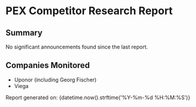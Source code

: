 # PEX Competitor Research Report
            
## Summary
No significant announcements found since the last report.

## Companies Monitored
- Uponor (including Georg Fischer)
- Viega

Report generated on: {datetime.now().strftime('%Y-%m-%d %H:%M:%S')}
